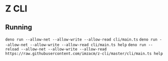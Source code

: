 # Z CLI
## Running
```deno run --allow-net --allow-write --allow-read cli/main.ts```
```deno run --allow-net --allow-write --allow-read cli/main.ts help```
```deno run --reload --allow-net --allow-write --allow-read https://raw.githubusercontent.com/imzacm/z-cli/master/cli/main.ts help```
